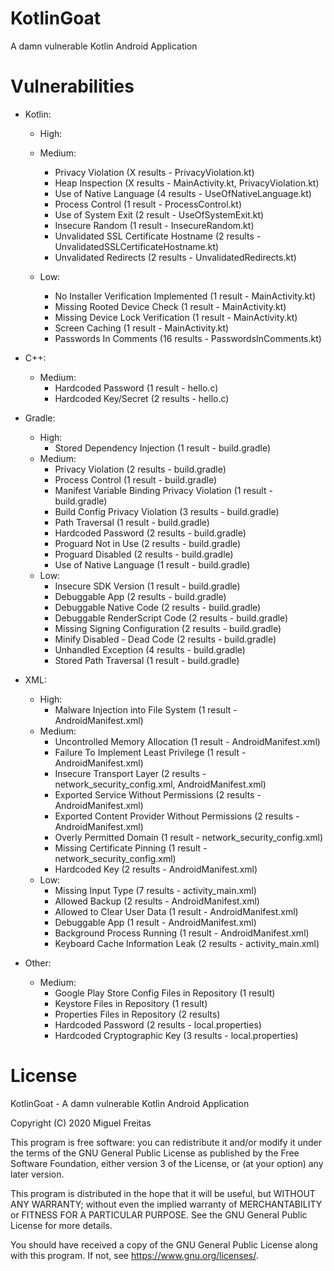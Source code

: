 # KotlinGoat

A damn vulnerable Kotlin Android Application

# Vulnerabilities

- Kotlin:
    - High:

    - Medium:
        - Privacy Violation (X results - PrivacyViolation.kt)
        - Heap Inspection (X results - MainActivity.kt, PrivacyViolation.kt)
        - Use of Native Language (4 results - UseOfNativeLanguage.kt)
        - Process Control (1 result - ProcessControl.kt)
        - Use of System Exit (2 result - UseOfSystemExit.kt)
        - Insecure Random (1 result - InsecureRandom.kt)
        - Unvalidated SSL Certificate Hostname (2 results - UnvalidatedSSLCertificateHostname.kt)
        - Unvalidated Redirects (2 results - UnvalidatedRedirects.kt)
    - Low:
        - No Installer Verification Implemented (1 result - MainActivity.kt)
        - Missing Rooted Device Check (1 result - MainActivity.kt)
        - Missing Device Lock Verification (1 result - MainActivity.kt)
        - Screen Caching (1 result - MainActivity.kt)
        - Passwords In Comments (16 results - PasswordsInComments.kt)
        
- C++:
    - Medium:
        - Hardcoded Password (1 result - hello.c)
        - Hardcoded Key/Secret (2 results - hello.c)
        
- Gradle:
    - High:
        - Stored Dependency Injection (1 result - build.gradle)
    - Medium:
        - Privacy Violation (2 results - build.gradle)
        - Process Control (1 result - build.gradle)
        - Manifest Variable Binding Privacy Violation (1 result - build.gradle)
        - Build Config Privacy Violation (3 results - build.gradle)
        - Path Traversal (1 result - build.gradle)
        - Hardcoded Password (2 results - build.gradle)
        - Proguard Not in Use (2 results - build.gradle)
        - Proguard Disabled (2 results - build.gradle)
        - Use of Native Language (1 result - build.gradle)
    - Low:
        - Insecure SDK Version (1 result - build.gradle)
        - Debuggable App (2 results - build.gradle)
        - Debuggable Native Code (2 results - build.gradle)
        - Debuggable RenderScript Code (2 results - build.gradle)
        - Missing Signing Configuration (2 results - build.gradle)
        - Minify Disabled - Dead Code (2 results - build.gradle)
        - Unhandled Exception (4 results - build.gradle)
        - Stored Path Traversal (1 result - build.gradle)
        
- XML:
    - High:
        - Malware Injection into File System (1 result - AndroidManifest.xml)
    - Medium:
        - Uncontrolled Memory Allocation (1 result - AndroidManifest.xml)
        - Failure To Implement Least Privilege (1 result - AndroidManifest.xml)
        - Insecure Transport Layer (2 results - network_security_config.xml, AndroidManifest.xml)
        - Exported Service Without Permissions (2 results - AndroidManifest.xml)
        - Exported Content Provider Without Permissions (2 results - AndroidManifest.xml)
        - Overly Permitted Domain (1 result - network_security_config.xml)
        - Missing Certificate Pinning (1 result - network_security_config.xml)
        - Hardcoded Key (2 results - AndroidManifest.xml)
    - Low:
        - Missing Input Type (7 results - activity_main.xml)
        - Allowed Backup (2 results - AndroidManifest.xml)
        - Allowed to Clear User Data (1 result - AndroidManifest.xml)
        - Debuggable App (1 result - AndroidManifest.xml)
        - Background Process Running (1 result - AndroidManifest.xml)
        - Keyboard Cache Information Leak (2 results - activity_main.xml)
        
- Other:
    - Medium:
        - Google Play Store Config Files in Repository (1 result)
        - Keystore Files in Repository (1 result)
        - Properties Files in Repository (2 results)
        - Hardcoded Password (2 results - local.properties)
        - Hardcoded Cryptographic Key (3 results - local.properties)


# License

KotlinGoat - A damn vulnerable Kotlin Android Application

Copyright (C) 2020 Miguel Freitas

This program is free software: you can redistribute it and/or modify it under the terms of the GNU General Public License as published by the Free Software Foundation, either version 3 of the License, or (at your option) any later version.

This program is distributed in the hope that it will be useful, but WITHOUT ANY WARRANTY; without even the implied warranty of MERCHANTABILITY or FITNESS FOR A PARTICULAR PURPOSE. See the GNU General Public License for more details.

You should have received a copy of the GNU General Public License along with this program. If not, see https://www.gnu.org/licenses/.
